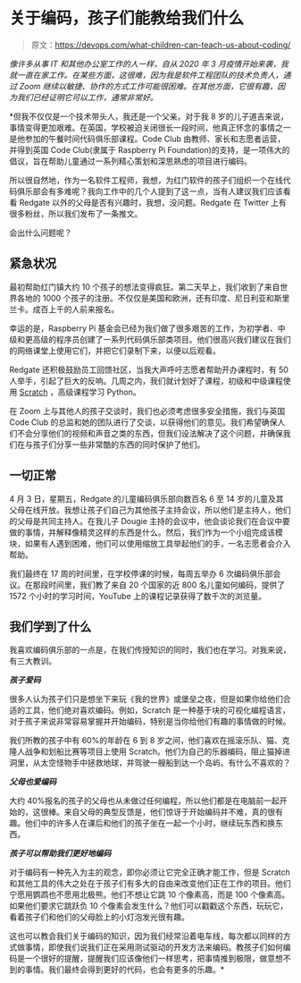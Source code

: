 # 关于编码，孩子们能教给我们什么

> 原文：<https://devops.com/what-children-can-teach-us-about-coding/>

*像许多从事 IT 和其他办公室工作的人一样，自从 2020 年 3 月疫情开始来袭，我就一直在家工作。在某些方面，这很难，因为我是软件工程团队的技术负责人，通过 Zoom 继续以敏捷、协作的方式工作可能很困难。在其他方面，它很有趣，因为我们已经证明它可以工作，通常非常好。*

 *但我不仅仅是一个技术带头人，我还是一个父亲。对于我 8 岁的儿子道吉来说，事情变得更加艰难。在英国，学校被迫关闭很长一段时间，他真正怀念的事情之一是他参加的午餐时间代码俱乐部课程。Code Club 由教师、家长和志愿者运营，并得到英国 Code Club(隶属于 Raspberry Pi Foundation)的支持，是一项伟大的倡议，旨在帮助儿童通过一系列精心策划和深思熟虑的项目进行编码。

所以很自然地，作为一名软件工程师，我想，为红门软件的孩子们组织一个在线代码俱乐部会有多难呢？我向工作中的几个人提到了这一点，当有人建议我们应该看看 Redgate 以外的父母是否有兴趣时，我想，没问题。Redgate 在 Twitter 上有很多粉丝，所以我们发布了一条推文。

会出什么问题呢？

## 紧急状况

最初帮助红门镇大约 10 个孩子的想法变得疯狂。第二天早上，我们收到了来自世界各地的 1000 个孩子的注册。不仅仅是美国和欧洲，还有印度、尼日利亚和斯里兰卡。成百上千的人前来报名。

幸运的是，Raspberry Pi 基金会已经为我们做了很多艰苦的工作，为初学者、中级和更高级的程序员创建了一系列代码俱乐部类项目。他们很高兴我们建议在我们的网络课堂上使用它们，并把它们录制下来，以便以后观看。

Redgate 还积极鼓励员工回馈社区，当我大声呼吁志愿者帮助开办课程时，有 50 人举手，引起了巨大的反响。几周之内，我们就计划好了课程，初级和中级课程使用 [Scratch](https://scratch.mit.edu/) ，高级课程学习 Python。

在 Zoom 上与其他人的孩子交谈时，我们也必须考虑很多安全措施，我们与英国 Code Club 的总监和她的团队进行了交谈，以获得他们的意见。我们希望确保人们不会分享他们的视频和声音之类的东西，但我们设法解决了这个问题，并确保我们在与孩子们分享一些非常酷的东西的同时保护了他们。

## 一切正常

4 月 3 日，星期五，Redgate 的儿童编码俱乐部向数百名 6 至 14 岁的儿童及其父母在线开放。我想让孩子们自己为其他孩子主持会议，所以他们是主持人，他们的父母是共同主持人。在我儿子 Dougie 主持的会议中，他会谈论我们在会议中要做的事情，并解释像精灵这样的东西是什么。然后，我们作为一个小组完成该模块，如果有人遇到困难，他们可以使用缩放工具举起他们的手，一名志愿者会介入帮助。

我们最终在 17 周的时间里，在学校停课的时候，每周五举办 6 次编码俱乐部会议。在那段时间里，我们教了来自 20 个国家的近 800 名儿童如何编码，提供了 1572 个小时的学习时间，YouTube 上的课程记录获得了数千次的浏览量。

## 我们学到了什么

我喜欢编码俱乐部的一点是，在我们传授知识的同时，我们也在学习。对我来说，有三大教训。

***孩子爱码***

很多人认为孩子们只是想坐下来玩《我的世界》或堡垒之夜，但是如果你给他们合适的工具，他们绝对喜欢编码。例如，Scratch 是一种基于块的可视化编程语言，对于孩子来说非常容易掌握并开始编码，特别是当你给他们有趣的事情做的时候。

我们所教的孩子中有 60%的年龄在 6 到 8 岁之间，他们喜欢在摇滚乐队、猫、克隆人战争和划船比赛等项目上使用 Scratch。他们为自己的乐器编码，阻止猫掉进洞里，从太空怪物手中拯救地球，并驾驶一艘船到达一个岛屿。有什么不喜欢的？

***父母也爱编码***

大约 40%报名的孩子的父母也从未做过任何编程，所以他们都是在电脑前一起开始的，这很棒。来自父母的典型反馈是，他们惊讶于开始编码并不难，真的很有趣。他们中的许多人在课后和他们的孩子坐在一起一个小时，继续玩东西和换东西。

***孩子可以帮助我们更好地编码***

对于编码有一种先入为主的观念，即你必须让它完全正确才能工作，但是 Scratch 和其他工具的伟大之处在于孩子们有多大的自由来改变他们正在工作的项目。他们宁愿用鹦鹉也不愿用北极熊。他们不想让它跳 10 个像素高，而是 100 个像素高。如果他们要求它跳跃负 10 个像素会发生什么？他们可以戳戳这个东西，玩玩它，看着孩子们和他们的父母脸上的小灯泡发光很有趣。

这也可以教会我们关于编码的知识，因为我们经常沿着电车线，每次都以同样的方式做事情，即使我们说我们正在采用测试驱动的开发方法来编码。教孩子们如何编码是一个很好的提醒，提醒我们应该像他们一样思考，把事情推到极限，做意想不到的事情。我们最终会得到更好的代码，也会有更多的乐趣。*